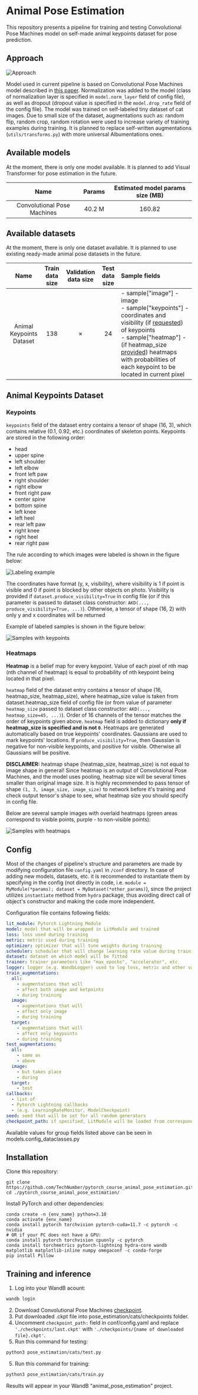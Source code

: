 # Animal Pose Estimation

This repository presents a pipeline for training and testing Convolutional Pose Machines model on self-made animal
keypoints dataset for pose prediction.

## Approach

![Approach](CPM_structure.png)

Model used in current pipeline is based on Convolutional Pose Machines model described in
[this paper](https://arxiv.org/pdf/1602.00134.pdf). Normalization was added to the model (class of normalization layer
is specified in `model.norm_layer` field of config file), as well as dropout (dropout value is specified in the
`model.drop_rate` field of the config file). The model was trained on self-labeled tiny dataset of cat images. Due to
small size of the dataset, augmentations such as: random flip, random crop, random rotation were used to increase
variety of training examples during training. It is planned to replace self-written augmentations
(`utils/transforms.py`) with more universal Albumentations ones.

## Available models

At the moment, there is only one model available. It is planned to add Visual Transformer for pose estimation in the
future.

|            Name             | Params | Estimated model params size (MB) |
|:---------------------------:|:------:|:--------------------------------:|
| Convolutional Pose Machines | 40.2 M |              160.82              |

## Available datasets

At the moment, there is only one dataset available. It is planned to use existing ready-made animal pose datasets in the
future.

|           Name           | Train data size | Validation data size | Test data size | Sample fields                                                                                                                                                                                                                                                            |
|:------------------------:|:---------------:|:--------------------:|:--------------:|:-------------------------------------------------------------------------------------------------------------------------------------------------------------------------------------------------------------------------------------------------------------------------|
| Animal Keypoints Dataset |       138       |          ✗           |       24       | - sample["image"] - image<br/>- sample["keypoints"] - coordinates and visibility (if [requested](#keypoints)) of keypoints<br/>- sample["heatmap"] - (if heatmap_size [provided](#heatmaps)) heatmaps with probabilities of each keypoint to be located in current pixel |

## Animal Keypoints Dataset

### Keypoints

`keypoints` field of the dataset entry contains a tensor of shape (16, 3), which contains relative (0.1, 0.92, etc.)
coordinates of skeleton points. Keypoints are stored in the following order:

- head
- upper spine
- left shoulder
- left elbow
- front left paw
- right shoulder
- right elbow
- front right paw
- center spine
- bottom spine
- left knee
- left heel
- rear left paw
- right knee
- right heel
- rear right paw

The rule according to which images were labeled is shown in the figure below:

![Labeling example](./labeling_example.jpg)

The coordinates have format (y, x, visibility), where visibility is 1 if point is visible and 0 if point is blocked by
other objects on photo. Visibility is provided if `dataset.produce_visibility=True` in config file (or if this parameter
is passed to dataset class constructor: `AKD(..., produce_visibility=True, ...)`). Otherwise, a tensor of shape (16, 2)
with only y and x coordinates will be returned

Example of labeled samples is shown in the figure below:

![Samples with keypoints](./samples_with_keypoints.png)

### Heatmaps

**Heatmap** is a belief map for every keypoint. Value of each pixel of nth map (nth channel of heatmap) is equal to
probability of nth keypoint being located in that pixel.

`heatmap` field of the dataset entry contains a tensor of shape (16, heatmap_size, heatmap_size), where heatmap_size value
is taken from dataset.heatmap_size field of config file (or from value of parameter `heatmap_size` passed to dataset
class constructor: `AKD(..., heatmap_size=45, ...)`). Order of 16 channels of the tensor matches the order of keypoints
given above. `heatmap` field is added to dictionary **only if heatmap_size is specified and is not `0`**. Heatmaps are
generated automatically based on true keypoints' coordinates. Gaussians are used to mark keypoints' locations. If
`produce_visibility=True`, then Gaussian is negative for non-visible keypoints, and positive for visible. Otherwise
all Gaussians will be positive.

**DISCLAIMER:** heatmap shape (heatmap_size, heatmap_size) is not equal to image shape in general!
Since heatmap is an output of Convolutional Pose Machines, and the model uses pooling, heatmap size will be several
times smaller than original image size. It is highly recommended to pass tensor of shape
`(1, 3, image_size, image_size)` to network before it's training and check output tensor's shape to see, what heatmap
size you should specify in config file.

Below are several sample images with overlaid heatmaps (green areas correspond to visible points,
purple - to non-visible points):

![Samples with heatmaps](./samples_with_hmaps.png)

## Config

Most of the changes of pipeline's structure and parameters are made by modifying configuration file `config.yaml` in
`/conf` directory. In case of adding new models, datasets, etc. it is recommended to instantiate them by specifying in
the config (not directly in code, i.e. `module = MyModule(*params); dataset = MyDataset(*other_params)`), since the
project utilizes `instantiate` method from `hydra` package, thus avoiding direct call of object's constructor and making
the code more independent.

Configuration file contains following fields:

```yaml
lit_module: Pytorch Lightning Module
model: model that will be wrapped in LitModule and trained
loss: loss used during training
metric: metric used during training
optimizer: optimizer that will tune weights during training
scheduler: scheduler that will change learning rate value during training
dataset: dataset on which model will be fitted
trainer: trainer parameters like "max_epochs", "accelerator", etc.
logger: logger (e.g. WandbLogger) used to log loss, metric and other values passed to self.log() in LitModule
train_augmentations:
  all:
    - augmentations that will
    - affect both image and ketpoints
    - during training
  image:
    - augmentations that will
    - affect only image
    - during training
  target:
    - augmentations that will
    - affect only keypoints
    - during training
test_augmentations:
  all:
    - same as
    - above
  image:
    - but takes place
    - during
  target:
    - test
callbacks:
  - list of
  - Pytorch Lightning callbacks
  - (e.g. LearningRateMonitor, ModelCheckpoint)
seed: seed that will be set for all random generators
checkpoint_path: if specified, LitModule will be loaded from corresponding checkpoint 
```

Available values for group fields listed above can be seen in models.config_dataclasses.py

## Installation

Clone this repository:

```
git clone https://github.com/TechNumber/pytorch_course_animal_pose_estimation.git
cd ./pytorch_course_animal_pose_estimation/
```

Install PyTorch and other dependencies:

```
conda create -n {env_name} python=3.10
conda activate {env_name}
conda install pytorch torchvision pytorch-cuda=11.7 -c pytorch -c nvidia
# OR if your PC does not have a GPU:
conda install pytorch torchvision cpuonly -c pytorch
conda install torchmetrics pytorch-lightning hydra-core wandb matplotlib matplotlib-inline numpy omegaconf -c conda-forge
pip install Pillow
```

## Training and inference

1. Log into your WandB acount:

```bash
wandb login
```

2. Download Convolutional Pose
   Machines [checkpoint](https://drive.google.com/file/d/1UONeZoJomBdrT-DzDh_j0UPWjd_zUQUP/view?usp=sharing).
2. Put downloaded .ckpt file into pose_estimation/cats/checkpoints folder.
3. Uncomment `checkpoint_path:` field in conf/config.yaml and replace `'./checkpoints/last.ckpt'`
   with `'./checkpoints/{name of downloaded file}.ckpt'`.
4. Run this command for testing:

```bash
python3 pose_estimation/cats/test.py
```

5. Run this command for training:

```bash
python3 pose_estimation/cats/train.py
```

Results will appear in your WandB "animal_pose_estimation" project.